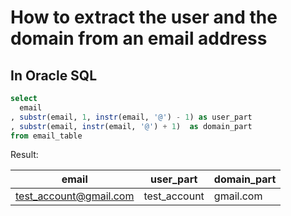 # How to extract the user and the domain from an email address 

## In Oracle SQL

```sql
select 
  email
, substr(email, 1, instr(email, '@') - 1) as user_part
, substr(email, instr(email, '@') + 1)  as domain_part 
from email_table
```

Result:

|email|user_part|domain_part|
|---|---|---|
|test_account@gmail.com|test_account|gmail.com |
